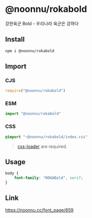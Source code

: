 # @noonnu/rokabold
강한육군 Bold - 우리나라 육군은 강하다

## Install
```sh
npm i @noonnu/rokabold
```
## Import
### CJS
```js
require("@noonnu/rokabold")
```
### ESM
```js
import "@noonnu/rokabold"
```
### CSS 
```css
@import "~@noonnu/rokabold/index.css"
```
> [css-loader](https://github.com/webpack-contrib/css-loader) are required.

## Usage
```css
body {
    font-family: "ROKABold", serif;
}
```

## Link
https://noonnu.cc/font_page/659